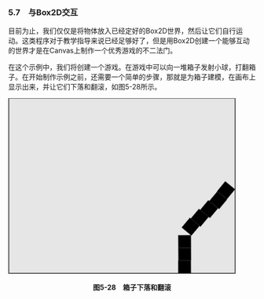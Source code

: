 ### 5.7　与Box2D交互

目前为止，我们仅仅是将物体放入已经定好的Box2D世界，然后让它们自行运动。这类程序对于教学指导来说已经足够好了，但是用Box2D创建一个能够互动的世界才是在Canvas上制作一个优秀游戏的不二法门。

在这个示例中，我们将创建一个游戏。在游戏中可以向一堆箱子发射小球，打翻箱子。在开始制作示例之前，还需要一个简单的步骤，那就是为箱子建模，在画布上显示出来，并让它们下落和翻滚，如图5-28所示。

![105.png](../images/105.png)
<center class="my_markdown"><b class="my_markdown">图5-28　箱子下落和翻滚</b></center>

